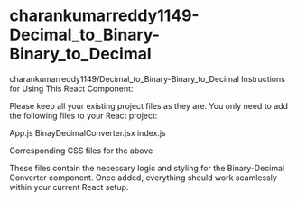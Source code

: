 # charankumarreddy1149-Decimal_to_Binary-Binary_to_Decimal
charankumarreddy1149/Decimal_to_Binary-Binary_to_Decimal
Instructions for Using This React Component:

Please keep all your existing project files as they are.
You only need to add the following files to your React project:

App.js
BinayDecimalConverter.jsx
index.js

Corresponding CSS files for the above

These files contain the necessary logic and styling for the Binary-Decimal Converter component. Once added, everything should work seamlessly within your current React setup.
